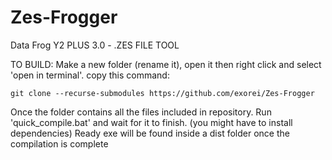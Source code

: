 # Zes-Frogger
Data Frog Y2 PLUS 3.0 - .ZES FILE TOOL



TO BUILD:
Make a new folder (rename it), open it then right click and select 'open in terminal'.
copy this command:

    git clone --recurse-submodules https://github.com/exorei/Zes-Frogger
Once the folder contains all the files included in repository.
Run 'quick_compile.bat' and wait for it to finish. (you might have to install dependencies)
Ready exe will be found inside a dist folder once the compilation is complete
